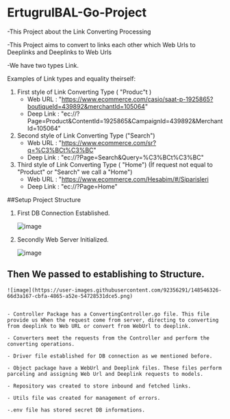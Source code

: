 # ErtugrulBAL-Go-Project
-This Project about the Link Converting Processing

-This Project aims to convert to links each other which Web Urls to Deeplinks and Deeplinks to Web Urls 

-We have two types Link.


Examples of Link types and equality theirself:
1. First style of Link Converting Type ( "Produc"t )
    - Web URL : "https://www.ecommerce.com/casio/saat-p-1925865?boutiqueId=439892&merchantId=105064"
    - Deep Link : "ec://?Page=Product&ContentId=1925865&CampaignId=439892&MerchantId=105064"
2. Second style of Link Converting Type ("Search")
    - Web URL : "https://www.ecommerce.com/sr?q=%C3%BCt%C3%BC"
    - Deep Link : "ec://?Page=Search&Query=%C3%BCt%C3%BC"
3. Third style of Link Converting Type ( "Home") (İf request not equal to "Product" or "Search" we call a "Home")
    - Web URL : "https://www.ecommerce.com/Hesabim/#/Siparisleri
    - Deep Link : "ec://?Page=Home"

##Setup Project Structure

1. First  DB Connection Established.

    ![image](https://user-images.githubusercontent.com/92356291/148545485-7b2ee9d9-f3e0-4ac3-b6fa-4a76575ca86f.png)
2. Secondly Web Server Initialized.

    ![image](https://user-images.githubusercontent.com/92356291/148546223-6383749b-6e31-473f-a861-81d2aeed9f1c.png)
## Then We passed to establishing to Structure.

    ![image](https://user-images.githubusercontent.com/92356291/148546326-66d3a167-cbfa-4865-a52e-54728531dce5.png)


    - Controller Package has a ConvertingController.go file. This file provide us When the request come from server, directing to converting from deeplink to Web URL or convert from WebUrl to deeplink.
    
    - Converters meet the requests from the Controller and perform the converting operations.
    
    - Driver file established for DB connection as we mentioned before.
    
    - Object package have a WebUrl and Deeplink files. These files perform parceling and assigning Web Url and Deeplink requests to models.
    
    - Repository was created to store inbound and fetched links.
    
    - Utils file was created for management of errors.
    
    -.env file has stored secret DB informations. 
    
    
